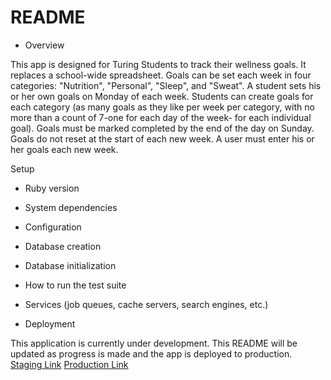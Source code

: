 # README

* Overview

This app is designed for Turing Students to track their wellness goals.  It replaces a school-wide spreadsheet. Goals can be set each week in four categories: "Nutrition", "Personal", "Sleep", and "Sweat". A student sets his or her own goals on Monday of each week. Students can create goals for each category (as many goals as they like per week per category, with no more than a count of 7-one for each day of the week- for each individual goal).  Goals must be marked completed by the end of the day on Sunday.  Goals do not reset at the start of each new week. A user must enter his or her goals each new week.


Setup

* Ruby version

* System dependencies

* Configuration

* Database creation

* Database initialization

* How to run the test suite

* Services (job queues, cache servers, search engines, etc.)

* Deployment

This application is currently under development. This README will be updated as progress is made and the app is deployed to production.  
[Staging Link](https://well-track-staging.herokuapp.com)
[Production Link](https://turing-wellness-tracker.herokuapp.com/)
